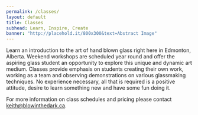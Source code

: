 ```yaml
---
permalink: /classes/
layout: default
title: Classes
subhead: Learn, Inspire, Create
banner: "http://placehold.it/800x300&text=Abstract Image"
---
```


Learn an introduction to the art of hand blown glass right here in Edmonton, Alberta. Weekend workshops are scheduled year round and offer the aspiring glass student an opportunity to explore this unique and dynamic art medium. Classes provide emphasis on students creating their own work, working as a team and observing demonstrations on various glassmaking techniques. No experience necessary, all that is required is a positive attitude, desire to learn something new and have some fun doing it.

For more information on class schedules and pricing please contact <keith@blowinthedark.ca>.
